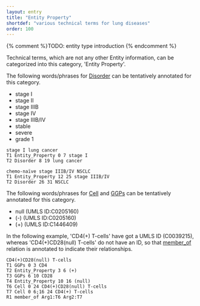 ```yaml
---
layout: entry
title: "Entity Property"
shortdef: "various technical terms for lung diseases"
order: 100
---
```


{% comment %}TODO: entity type introduction {% endcomment %}

<!-- details -->

Technical terms, which are not any other Entity information, can be categorized into this category, 'Entity Property'.

The following words/phrases for [Disorder]() can be tentatively annotated for this category.
- stage I
- stage II
- stage IIIB
- stage IV
- stage IIIB/IV
- stable
- severe
- grade 1

~~~ ann
stage I lung cancer
T1 Entity_Property 0 7 stage I
T2 Disorder 8 19 lung cancer
~~~
~~~ ann
chemo-naïve stage IIIB/IV NSCLC
T1 Entity_Property 12 25 stage IIIB/IV
T2 Disorder 26 31 NSCLC
~~~

The following words/phrases for [Cell]() and [GGPs]() can be tentatively annotated for this category.

- null (UMLS ID:C0205160)
- (-) (UMLS ID:C0205160)
- (+) (UMLS ID:C1446409)

In the following example, 'CD4(+) T-cells' have got a UMLS ID (C0039215), whereas 'CD4(+)CD28(null) T-cells' do not have an ID, so that [member_of]() relation is annotated to indicate their relationships.
~~~ ann
CD4(+)CD28(null) T-cells
T1 GGPs 0 3 CD4
T2 Entity_Property 3 6 (+)
T3 GGPs 6 10 CD28
T4 Entity_Property 10 16 (null)
T6 Cell 0 24 CD4(+)CD28(null) T-cells
T7 Cell 0 6;16 24 CD4(+) T-cells
R1 member_of Arg1:T6 Arg2:T7
~~~


